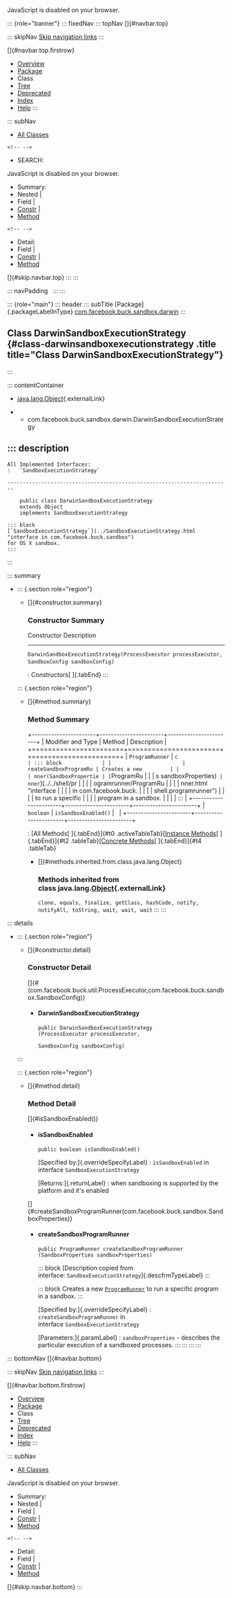 <div>

JavaScript is disabled on your browser.

</div>

::: {role="banner"}
::: fixedNav
::: topNav
[]{#navbar.top}

::: skipNav
[Skip navigation links](#skip.navbar.top "Skip navigation links")
:::

[]{#navbar.top.firstrow}

-   [Overview](../../../../../index.html)
-   [Package](package-summary.html)
-   Class
-   [Tree](package-tree.html)
-   [Deprecated](../../../../../deprecated-list.html)
-   [Index](../../../../../index-all.html)
-   [Help](../../../../../help-doc.html)
:::

::: subNav
-   [All Classes](../../../../../allclasses.html)

```{=html}
<!-- -->
```
-   SEARCH:

<div>

<div>

JavaScript is disabled on your browser.

</div>

</div>

<div>

-   Summary: 
-   Nested \| 
-   Field \| 
-   [Constr](#constructor.summary) \| 
-   [Method](#method.summary)

```{=html}
<!-- -->
```
-   Detail: 
-   Field \| 
-   [Constr](#constructor.detail) \| 
-   [Method](#method.detail)

</div>

[]{#skip.navbar.top}
:::
:::

::: navPadding
 
:::
:::

::: {role="main"}
::: header
::: subTitle
[Package]{.packageLabelInType} [com.facebook.buck.sandbox.darwin](package-summary.html)
:::

## Class DarwinSandboxExecutionStrategy {#class-darwinsandboxexecutionstrategy .title title="Class DarwinSandboxExecutionStrategy"}
:::

::: contentContainer
-   [java.lang.Object](http://docs.oracle.com/javase/7/docs/api/java/lang/Object.html?is-external=true "class or interface in java.lang"){.externalLink}

-   -   com.facebook.buck.sandbox.darwin.DarwinSandboxExecutionStrategy

::: description
-   

    All Implemented Interfaces:
    :   `SandboxExecutionStrategy`

    ------------------------------------------------------------------------

        public class DarwinSandboxExecutionStrategy
        extends Object
        implements SandboxExecutionStrategy

    ::: block
    [`SandboxExecutionStrategy`](../SandboxExecutionStrategy.html "interface in com.facebook.buck.sandbox")
    for OS X sandbox.
    :::
:::

::: summary
-   ::: {.section role="region"}
    -   []{#constructor.summary}

        ### Constructor Summary

          Constructor                                                                                                                    Description
          ------------------------------------------------------------------------------------------------------------------------------ -------------
          `DarwinSandboxExecutionStrategy​(ProcessExecutor processExecutor,                               SandboxConfig sandboxConfig)`    

          : Constructors[ ]{.tabEnd}
    :::

    ::: {.section role="region"}
    -   []{#method.summary}

        ### Method Summary

        +-----------------------+-----------------------+-----------------------+
        | Modifier and Type     | Method                | Description           |
        +=======================+=======================+=======================+
        | `ProgramRunner`       | `c                    | ::: block             |
        |                       | reateSandboxProgramRu | Creates a new         |
        |                       | nner​(SandboxPropertie | [`ProgramRu           |
        |                       | s sandboxProperties)` | nner`](../../shell/pr |
        |                       |                       | ogramrunner/ProgramRu |
        |                       |                       | nner.html "interface  |
        |                       |                       | in com.facebook.buck. |
        |                       |                       | shell.programrunner") |
        |                       |                       | to run a specific     |
        |                       |                       | program in a sandbox. |
        |                       |                       | :::                   |
        +-----------------------+-----------------------+-----------------------+
        | `boolean`             | `isSandboxEnabled()`  |                       |
        +-----------------------+-----------------------+-----------------------+

        : [All Methods[ ]{.tabEnd}]{#t0 .activeTableTab}[[Instance
        Methods](javascript:show(2);)[ ]{.tabEnd}]{#t2
        .tableTab}[[Concrete
        Methods](javascript:show(8);)[ ]{.tabEnd}]{#t4 .tableTab}

        -   []{#methods.inherited.from.class.java.lang.Object}

            ### Methods inherited from class java.lang.[Object](http://docs.oracle.com/javase/7/docs/api/java/lang/Object.html?is-external=true "class or interface in java.lang"){.externalLink}

            `clone, equals, finalize, getClass, hashCode, notify, notifyAll, toString, wait, wait, wait`
    :::
:::

::: details
-   ::: {.section role="region"}
    -   []{#constructor.detail}

        ### Constructor Detail

        []{#<init>(com.facebook.buck.util.ProcessExecutor,com.facebook.buck.sandbox.SandboxConfig)}

        -   #### DarwinSandboxExecutionStrategy

                public DarwinSandboxExecutionStrategy​(ProcessExecutor processExecutor,
                                                      SandboxConfig sandboxConfig)
    :::

    ::: {.section role="region"}
    -   []{#method.detail}

        ### Method Detail

        []{#isSandboxEnabled()}

        -   #### isSandboxEnabled

            ``` methodSignature
            public boolean isSandboxEnabled()
            ```

            [Specified by:]{.overrideSpecifyLabel}
            :   `isSandboxEnabled` in
                interface `SandboxExecutionStrategy`

            [Returns:]{.returnLabel}
            :   when sandboxing is supported by the platform and it\'s
                enabled

        []{#createSandboxProgramRunner(com.facebook.buck.sandbox.SandboxProperties)}

        -   #### createSandboxProgramRunner

            ``` methodSignature
            public ProgramRunner createSandboxProgramRunner​(SandboxProperties sandboxProperties)
            ```

            ::: block
            [Description copied from
            interface: `SandboxExecutionStrategy`]{.descfrmTypeLabel}
            :::

            ::: block
            Creates a new
            [`ProgramRunner`](../../shell/programrunner/ProgramRunner.html "interface in com.facebook.buck.shell.programrunner")
            to run a specific program in a sandbox.
            :::

            [Specified by:]{.overrideSpecifyLabel}
            :   `createSandboxProgramRunner` in
                interface `SandboxExecutionStrategy`

            [Parameters:]{.paramLabel}
            :   `sandboxProperties` - describes the particular execution
                of a sandboxed processes.
    :::
:::
:::
:::

::: bottomNav
[]{#navbar.bottom}

::: skipNav
[Skip navigation links](#skip.navbar.bottom "Skip navigation links")
:::

[]{#navbar.bottom.firstrow}

-   [Overview](../../../../../index.html)
-   [Package](package-summary.html)
-   Class
-   [Tree](package-tree.html)
-   [Deprecated](../../../../../deprecated-list.html)
-   [Index](../../../../../index-all.html)
-   [Help](../../../../../help-doc.html)
:::

::: subNav
-   [All Classes](../../../../../allclasses.html)

<div>

<div>

JavaScript is disabled on your browser.

</div>

</div>

<div>

-   Summary: 
-   Nested \| 
-   Field \| 
-   [Constr](#constructor.summary) \| 
-   [Method](#method.summary)

```{=html}
<!-- -->
```
-   Detail: 
-   Field \| 
-   [Constr](#constructor.detail) \| 
-   [Method](#method.detail)

</div>

[]{#skip.navbar.bottom}
:::
